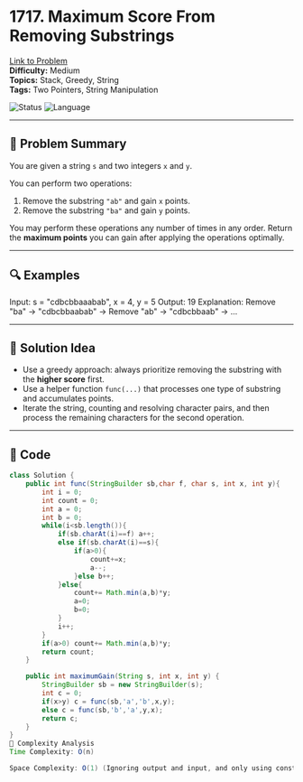 # 1717. Maximum Score From Removing Substrings

[Link to Problem](https://leetcode.com/problems/maximum-score-from-removing-substrings/)  
**Difficulty:** Medium  
**Topics:** Stack, Greedy, String  
**Tags:** Two Pointers, String Manipulation  

![Status](https://img.shields.io/badge/Status-Solved-brightgreen.svg)
![Language](https://img.shields.io/badge/Language-Java-blue.svg)

---

## 🧠 Problem Summary

You are given a string `s` and two integers `x` and `y`.

You can perform two operations:

1. Remove the substring `"ab"` and gain `x` points.
2. Remove the substring `"ba"` and gain `y` points.

You may perform these operations any number of times in any order. Return the **maximum points** you can gain after applying the operations optimally.

---

## 🔍 Examples

Input: s = "cdbcbbaaabab", x = 4, y = 5
Output: 19
Explanation: Remove "ba" -> "cdbcbbaabab" -> Remove "ab" -> "cdbcbbaab" -> ...


---

## 🚀 Solution Idea

- Use a greedy approach: always prioritize removing the substring with the **higher score** first.
- Use a helper function `func(...)` that processes one type of substring and accumulates points.
- Iterate the string, counting and resolving character pairs, and then process the remaining characters for the second operation.

---

## 🧾 Code

```java
class Solution {
    public int func(StringBuilder sb,char f, char s, int x, int y){
        int i = 0;
        int count = 0;
        int a = 0;
        int b = 0;
        while(i<sb.length()){
            if(sb.charAt(i)==f) a++;
            else if(sb.charAt(i)==s){
                if(a>0){
                    count+=x;
                    a--;
                }else b++;
            }else{
                count+= Math.min(a,b)*y;
                a=0;
                b=0;
            }
            i++;
        }
        if(a>0) count+= Math.min(a,b)*y;
        return count;
    }

    public int maximumGain(String s, int x, int y) {
        StringBuilder sb = new StringBuilder(s);
        int c = 0;
        if(x>y) c = func(sb,'a','b',x,y);
        else c = func(sb,'b','a',y,x);
        return c;
    }
}
🧠 Complexity Analysis
Time Complexity: O(n)

Space Complexity: O(1) (Ignoring output and input, and only using constant extra space)

